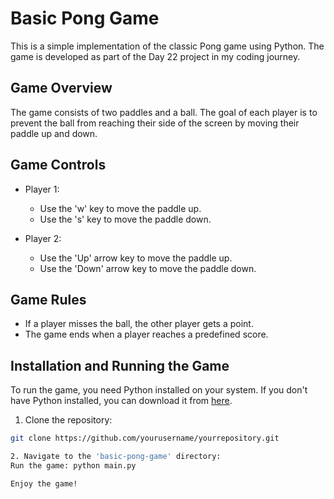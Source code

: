# Basic Pong Game

This is a simple implementation of the classic Pong game using Python. The game is developed as part of the Day 22 project in my coding journey.

## Game Overview

The game consists of two paddles and a ball. The goal of each player is to prevent the ball from reaching their side of the screen by moving their paddle up and down.

## Game Controls

- Player 1:
  - Use the 'w' key to move the paddle up.
  - Use the 's' key to move the paddle down.

- Player 2:
  - Use the 'Up' arrow key to move the paddle up.
  - Use the 'Down' arrow key to move the paddle down.

## Game Rules

- If a player misses the ball, the other player gets a point.
- The game ends when a player reaches a predefined score.

## Installation and Running the Game

To run the game, you need Python installed on your system. If you don't have Python installed, you can download it from [here](https://www.python.org/downloads/).

1. Clone the repository:
```sh
git clone https://github.com/yourusername/yourrepository.git

2. Navigate to the 'basic-pong-game' directory:
Run the game: python main.py

Enjoy the game!
